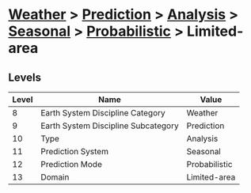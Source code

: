 # [Weather](../../../../..) > [Prediction](../../../..) > [Analysis](../../..) > [Seasonal](../..) > [Probabilistic](..) > Limited-area

## Levels

| Level | Name | Value |
|-----|-----|-----|
| 8 | Earth System Discipline Category | Weather |
| 9 | Earth System Discipline Subcategory | Prediction |
| 10 | Type | Analysis |
| 11 | Prediction System | Seasonal |
| 12 | Prediction Mode | Probabilistic |
| 13 | Domain | Limited-area |
